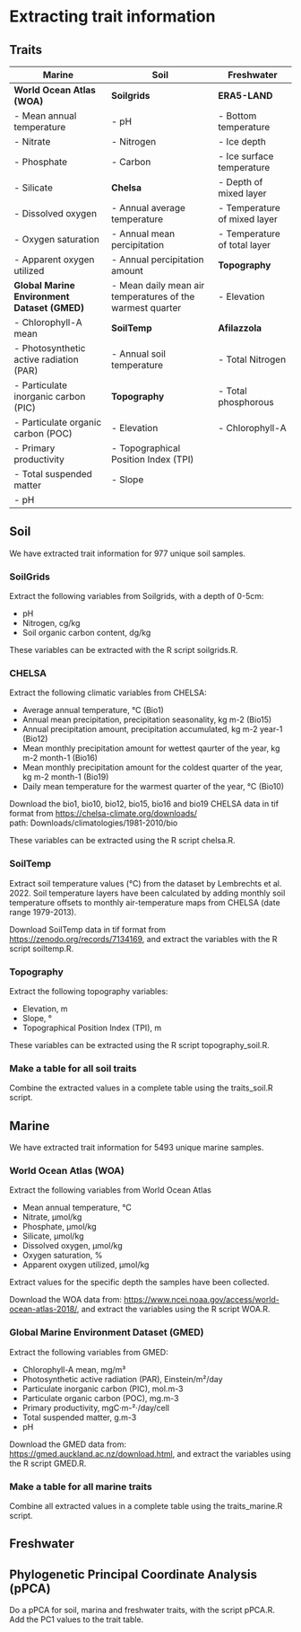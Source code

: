 # Extracting trait information

## Traits

| **Marine** | **Soil** | **Freshwater** | 
|--------|------|------------|
| **World Ocean Atlas (WOA)** | **Soilgrids** | **ERA5-LAND** |
| - Mean annual temperature | - pH | - Bottom temperature |
| - Nitrate | - Nitrogen | - Ice depth | 
| - Phosphate | - Carbon | - Ice surface temperature |
| - Silicate | **Chelsa** | - Depth of mixed layer |
| - Dissolved oxygen | - Annual average temperature | - Temperature of mixed layer |  
| - Oxygen saturation | - Annual mean percipitation | - Temperature of total layer |
| - Apparent oxygen utilized | - Annual percipitation amount | **Topography** | 
| **Global Marine Environment Dataset (GMED)** | - Mean daily mean air temperatures of the warmest quarter | - Elevation |
| - Chlorophyll-A mean | **SoilTemp** | **Afilazzola** | 
| - Photosynthetic active radiation (PAR) | - Annual soil temperature | - Total Nitrogen |
| - Particulate inorganic carbon (PIC) | **Topography** | - Total phosphorous | 
| - Particulate organic carbon (POC) | - Elevation | - Chlorophyll-A |
| - Primary productivity | - Topographical Position Index (TPI)
| - Total suspended matter | - Slope |
| - pH |


## Soil

We have extracted trait information for 977 unique soil samples.  

### SoilGrids

Extract the following variables from Soilgrids, with a depth of 0-5cm: 
- pH
- Nitrogen, cg/kg
- Soil organic carbon content, dg/kg

These variables can be extracted with the R script soilgrids.R. 

### CHELSA

Extract the following climatic variables from CHELSA: 
- Average annual temperature, °C (Bio1)
- Annual mean precipitation, precipitation seasonality, kg m-2 (Bio15)
- Annual precipitation amount, precipitation accumulated, kg m-2 year-1 (Bio12)
- Mean monthly precipitation amount for wettest qaurter of the year, kg m-2 month-1 (Bio16)
- Mean monthly precipitation amount for the coldest quarter of the year, kg m-2 month-1 (Bio19)
- Daily mean temperature for the warmest quarter of the year, °C (Bio10)

Download the bio1, bio10, bio12, bio15, bio16 and bio19 CHELSA data in tif format from https://chelsa-climate.org/downloads/   
path: Downloads/climatologies/1981-2010/bio

These variables can be extracted using the R script chelsa.R. 

### SoilTemp

Extract soil temperature values (°C) from the dataset by Lembrechts et al. 2022. Soil temperature layers have been calculated by adding monthly soil temperature offsets to monthly air-temperature maps from CHELSA (date range 1979-2013). 

Download SoilTemp data in tif format from https://zenodo.org/records/7134169, and extract the variables with the R script soiltemp.R.

### Topography

Extract the following topography variables: 
- Elevation, m
- Slope, °
- Topographical Position Index (TPI), m

These variables can be extracted using the R script topography_soil.R. 

### Make a table for all soil traits

Combine the extracted values in a complete table using the traits_soil.R script. 

## Marine

We have extracted trait information for 5493 unique marine samples.  

### World Ocean Atlas (WOA)
 
Extract the following variables from World Ocean Atlas
- Mean annual temperature, °C
- Nitrate, µmol/kg
- Phosphate, µmol/kg
- Silicate, µmol/kg
- Dissolved oxygen, µmol/kg
- Oxygen saturation, %
- Apparent oxygen utilized, µmol/kg

Extract values for the specific depth the samples have been collected.

Download the WOA data from: https://www.ncei.noaa.gov/access/world-ocean-atlas-2018/, and extract the variables using the R script WOA.R.  

### Global Marine Environment Dataset (GMED)

Extract the following variables from GMED:
- Chlorophyll-A mean, mg/m³
- Photosynthetic active radiation (PAR), Einstein/m²/day
- Particulate inorganic carbon (PIC), mol.m-3
- Particulate organic carbon (POC), mg.m-3
- Primary productivity, mgC·m-²·/day/cell
- Total suspended matter, g.m-3
- pH

Download the GMED data from: https://gmed.auckland.ac.nz/download.html, and extract the variables using the R script GMED.R. 

### Make a table for all marine traits

Combine all extracted values in a complete table using the traits_marine.R script. 

## Freshwater

## Phylogenetic Principal Coordinate Analysis (pPCA)

Do a pPCA for soil, marina and freshwater traits, with the script pPCA.R. Add the PC1 values to the trait table. 

